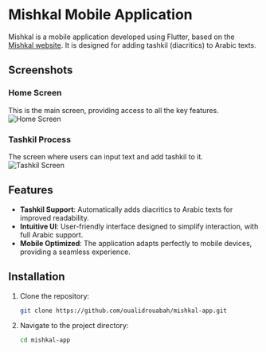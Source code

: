 # Mishkal Mobile Application

Mishkal is a mobile application developed using Flutter, based on the [Mishkal website](https://tahadz.com/mishkal). It is designed for adding tashkil (diacritics) to Arabic texts.


## Screenshots

### Home Screen
This is the main screen, providing access to all the key features.
![Home Screen](path/to/home_screen.png)

### Tashkil Process
The screen where users can input text and add tashkil to it.
![Tashkil Screen](path/to/tashkil_screen.png)

## Features

- **Tashkil Support**: Automatically adds diacritics to Arabic texts for improved readability.
- **Intuitive UI**: User-friendly interface designed to simplify interaction, with full Arabic support.
- **Mobile Optimized**: The application adapts perfectly to mobile devices, providing a seamless experience.


## Installation

1. Clone the repository:
   ```bash
   git clone https://github.com/oualidrouabah/mishkal-app.git
2. Navigate to the project directory:
    ```bash
    cd mishkal-app
